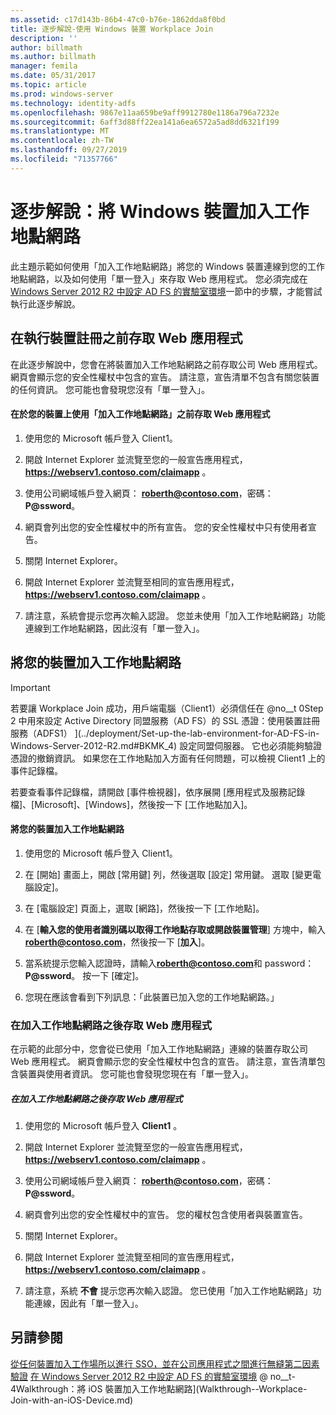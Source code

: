 ```yaml
---
ms.assetid: c17d143b-86b4-47c0-b76e-1862dda8f0bd
title: 逐步解說-使用 Windows 裝置 Workplace Join
description: ''
author: billmath
ms.author: billmath
manager: femila
ms.date: 05/31/2017
ms.topic: article
ms.prod: windows-server
ms.technology: identity-adfs
ms.openlocfilehash: 9867e11aa659be9aff9912780e1186a796a7232e
ms.sourcegitcommit: 6aff3d88ff22ea141a6ea6572a5ad8dd6321f199
ms.translationtype: MT
ms.contentlocale: zh-TW
ms.lasthandoff: 09/27/2019
ms.locfileid: "71357766"
---
```

# <a name="walkthrough-workplace-join-with-a-windows-device"></a>逐步解說：將 Windows 裝置加入工作地點網路

此主題示範如何使用「加入工作地點網路」將您的 Windows 裝置連線到您的工作地點網路，以及如何使用「單一登入」來存取 Web 應用程式。 您必須完成在[Windows Server 2012 R2 中設定 AD FS 的實驗室環境](../deployment/Set-up-the-lab-environment-for-AD-FS-in-Windows-Server-2012-R2.md)一節中的步驟，才能嘗試執行此逐步解說。

## <a name="access-the-web-application-before-device-registration"></a>在執行裝置註冊之前存取 Web 應用程式
在此逐步解說中，您會在將裝置加入工作地點網路之前存取公司 Web 應用程式。 網頁會顯示您的安全性權杖中包含的宣告。 請注意，宣告清單不包含有關您裝置的任何資訊。 您可能也會發現您沒有「單一登入」。

#### <a name="to-access-the-web-application-before-you-use-workplace-join-on-your-device"></a>在於您的裝置上使用「加入工作地點網路」之前存取 Web 應用程式

1. 使用您的 Microsoft 帳戶登入 Client1。

2. 開啟 Internet Explorer 並流覽至您的一般宣告應用程式， **https://webserv1.contoso.com/claimapp** 。

3. 使用公司網域帳戶登入網頁： <strong>roberth@contoso.com</strong>，密碼： <strong>P@ssword</strong>。

4. 網頁會列出您的安全性權杖中的所有宣告。 您的安全性權杖中只有使用者宣告。

5. 關閉 Internet Explorer。

6. 開啟 Internet Explorer 並流覽至相同的宣告應用程式， **https://webserv1.contoso.com/claimapp** 。

7. 請注意，系統會提示您再次輸入認證。 您並未使用「加入工作地點網路」功能連線到工作地點網路，因此沒有「單一登入」。

## <a name="join-your-device-with-workplace-join"></a>將您的裝置加入工作地點網路

> [!IMPORTANT]
> 若要讓 Workplace Join 成功，用戶端電腦（Client1）必須信任在 @no__t 0Step 2 中用來設定 Active Directory 同盟服務（AD FS）的 SSL 憑證：使用裝置註冊服務（ADFS1） ](../deployment/Set-up-the-lab-environment-for-AD-FS-in-Windows-Server-2012-R2.md#BKMK_4) 設定同盟伺服器。 它也必須能夠驗證憑證的撤銷資訊。 如果您在工作地點加入方面有任何問題，可以檢視 Client1 上的事件記錄檔。
> 
> 若要查看事件記錄檔，請開啟 [事件檢視器]，依序展開 [應用程式及服務記錄檔]、[Microsoft]、[Windows]，然後按一下 [工作地點加入]。

#### <a name="to-join-your-device-with-workplace-join"></a>將您的裝置加入工作地點網路

1. 使用您的 Microsoft 帳戶登入 Client1。

2. 在 [開始] 畫面上，開啟 [常用鍵] 列，然後選取 [設定] 常用鍵。 選取 [變更電腦設定]。

3. 在 [電腦設定] 頁面上，選取 [網路]，然後按一下 [工作地點]。

4. 在 [**輸入您的使用者識別碼以取得工作地點存取或開啟裝置管理**] 方塊中，輸入<strong>roberth@contoso.com</strong>，然後按一下 [**加入**]。

5. 當系統提示您輸入認證時，請輸入<strong>roberth@contoso.com</strong>和 password： <strong>P@ssword</strong>。 按一下 [確定]。

6. 您現在應該會看到下列訊息：「此裝置已加入您的工作地點網路。」

### <a name="access-the-web-application-after-joining-the-workplace"></a>在加入工作地點網路之後存取 Web 應用程式
在示範的此部分中，您會從已使用「加入工作地點網路」連線的裝置存取公司 Web 應用程式。 網頁會顯示您的安全性權杖中包含的宣告。 請注意，宣告清單包含裝置與使用者資訊。 您可能也會發現您現在有「單一登入」。

##### <a name="to-access-the-web-application-after-joining-the-workplace"></a>在加入工作地點網路之後存取 Web 應用程式

1. 使用您的 Microsoft 帳戶登入 **Client1** 。

2. 開啟 Internet Explorer 並流覽至您的一般宣告應用程式， **https://webserv1.contoso.com/claimapp** 。

3. 使用公司網域帳戶登入網頁： <strong>roberth@contoso.com</strong>，密碼： <strong>P@ssword</strong>。

4. 網頁會列出您的安全性權杖中的宣告。 您的權杖包含使用者與裝置宣告。

5. 關閉 Internet Explorer。

6. 開啟 Internet Explorer 並流覽至相同的宣告應用程式， **https://webserv1.contoso.com/claimapp** 。

7. 請注意，系統 **不會** 提示您再次輸入認證。 您已使用「加入工作地點網路」功能連線，因此有「單一登入」。

## <a name="see-also"></a>另請參閱
[從任何裝置加入工作場所以進行 SSO，並在公司應用程式之間進行無縫第二因素驗證](Join-to-Workplace-from-Any-Device-for-SSO-and-Seamless-Second-Factor-Authentication-Across-Company-Applications.md)
[在 Windows Server 2012 R2 中設定 AD FS 的實驗室環境](../deployment/Set-up-the-lab-environment-for-AD-FS-in-Windows-Server-2012-R2.md)
 @ no__t-4Walkthrough：將 iOS 裝置加入工作地點網路](Walkthrough--Workplace-Join-with-an-iOS-Device.md)



